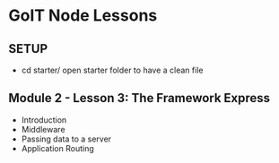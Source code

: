 # GoIT Node Lessons

## SETUP

- cd starter/ open starter folder to have a clean file

## Module 2 - Lesson 3: The Framework Express

- Introduction
- Middleware
- Passing data to a server
- Application Routing
